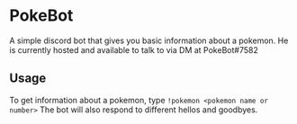 # PokeBot
A simple discord bot that gives you basic information about a pokemon.
He is currently hosted and available to talk to via DM at PokeBot#7582

## Usage
To get information about a pokemon, type
`!pokemon <pokemon name or number>`
The bot will also respond to different hellos and goodbyes.